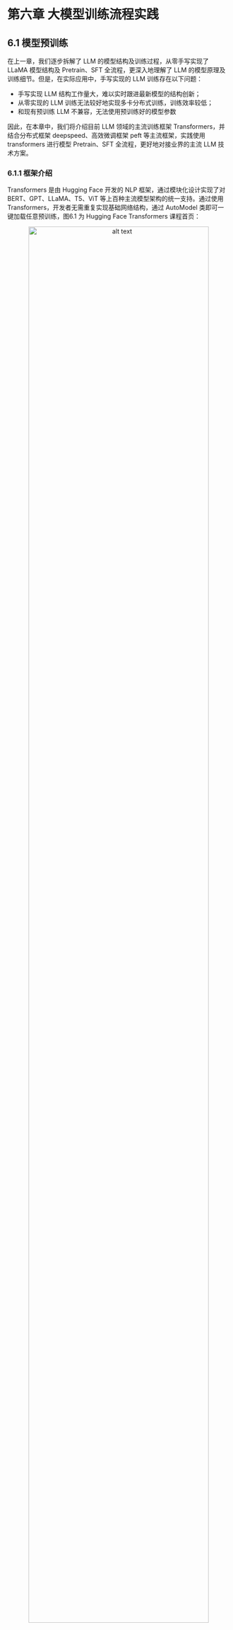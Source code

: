 # 第六章 大模型训练流程实践

## 6.1 模型预训练

在上一章，我们逐步拆解了 LLM 的模型结构及训练过程，从零手写实现了 LLaMA 模型结构及 Pretrain、SFT 全流程，更深入地理解了 LLM 的模型原理及训练细节。但是，在实际应用中，手写实现的 LLM 训练存在以下问题：

- 手写实现 LLM 结构工作量大，难以实时跟进最新模型的结构创新；
- 从零实现的 LLM 训练无法较好地实现多卡分布式训练，训练效率较低；
- 和现有预训练 LLM 不兼容，无法使用预训练好的模型参数

因此，在本章中，我们将介绍目前 LLM 领域的主流训练框架 Transformers，并结合分布式框架 deepspeed、高效微调框架 peft 等主流框架，实践使用 transformers 进行模型 Pretrain、SFT 全流程，更好地对接业界的主流 LLM 技术方案。

### 6.1.1 框架介绍

Transformers 是由 Hugging Face 开发的 NLP 框架，通过模块化设计实现了对 BERT、GPT、LLaMA、T5、ViT 等上百种主流模型架构的统一支持。通过使用 Transformers，开发者无需重复实现基础网络结构，通过 AutoModel 类即可一键加载任意预训练，图6.1 为 Hugging Face Transformers 课程首页：

<div align='center'>
    <img src="./images/1-1.png" alt="alt text" width="90%">
    <p>图6.1 Hugging Face Transformers</p>
</div>

同时，框架内置的 Trainer 类封装了分布式训练的核心逻辑，支持 PyTorch 原生 DDP、DeepSpeed、Megatron-LM 等多种分布式训练策略。通过简单配置训练参数，即可实现数据并行、模型并行、流水线并行的混合并行训练，在 8 卡 A100 集群上可轻松支持百亿参数模型的高效训练。配合 SavingPolicy 和 LoggingCallback 等组件，实现了训练过程的自动化管理。其还支持与 Deepspeed、peft、wandb、Swanlab 等框架进行集成，直接通过参数设置即可无缝对接，从而快速、高效实现 LLM 训练。

对 LLM 时代的 NLP 研究者更为重要的是，HuggingFace 基于 Transformers 框架搭建了其庞大的 AI 社区，开放了数亿个预训练模型参数、25万+不同类型数据集，通过 Transformers、Dataset、Evaluate 等多个框架实现对预训练模型、数据集及评估函数的集成，从而帮助开发者可以便捷地使用任一预训练模型，在开源模型及数据集的基础上便捷地实现个人模型的开发与应用。

<div align='center'>
    <img src="./images/1-2.png" alt="alt text" width="90%">
    <p>图6.2 Hugging Face Transformers 模型社区</p>
</div>

在 LLM 时代，模型结构的调整和重新预训练越来越少，开发者更多的业务应用在于使用预训练好的 LLM 进行 Post Train 和 SFT，来支持自己的下游业务应用。且由于预训练模型体量大，便捷集成 deepspeed 等分布式训练框架逐渐成为 LLM 时代 NLP 模型训练的必备技能。因此，Transformers 已逐步成为学界、业界 NLP 技术的主流框架，不管是企业业务开发还是科研研究，都逐渐首选 Transformers 进行模型实现。同时，新发布的开源 LLM 如 DeepSeek、Qwen 也都会第一时间在 Transformers 社区开放其预训练权重与模型调用 Demo。通过使用 Transformers 框架，可以高效、便捷地完成 LLM 训练及开发，实现工业级的产出交付。接下来，我们就会以 Transformers 框架为基础，介绍如何通过 Transformers 框架实现 LLM 的 Pretrain 及 SFT。

### 6.1.2 初始化 LLM

我们可以使用 transformers 的 AutoModel 类来直接初始化已经实现好的模型。对于任意预训练模型，其参数中都包含有模型的配置信息。如果是想要从头训练一个 LLM，可以使用一个已有的模型架构来直接初始化。这里，我们以 [Qwen-2.5-1.5B](https://huggingface.co/Qwen/Qwen2.5-1.5B/tree/main)的模型架构为例：

<div align='center'>
    <img src="./images/1-3.png" alt="alt text" width="90%">
    <p>图6.3 Qwen-2.5-1.5B</p>
</div>

该界面即为 HuggingFace 社区中的 Qwen-2.5-1.5B 模型参数，其中的 `config.json` 文件即是模型的配置信息，包括了模型的架构、隐藏层大小、模型层数等，如图6.4所示：

<div align='center'>
    <img src="./images/1-4.png" alt="alt text" width="90%">
    <p>图6.4 Qwen-2.5-1.5B config.json 文件</p>
</div>

我们可以沿用该模型的配置信息，初始化一个 Qwen-2.5-1.5B 模型来进行训练，也可以在该配置信息的基础上进行更改，如修改隐藏层大小、注意力头数等，来定制一个模型结构。HuggingFace 提供了 Python 工具来便捷下载想使用的模型参数：

```python
import os
# 设置环境变量，此处使用 HuggingFace 镜像网站
os.environ['HF_ENDPOINT'] = 'https://hf-mirror.com'
# 下载模型
os.system('huggingface-cli download --resume-download Qwen/Qwen2.5-1.5B --local-dir your_local_dir')
```

如图6.5，此处的 “Qwen/Qwen2.5-1.5B”即为要下载模型的标识符，对于其他模型，可以直接复制 HuggingFace 上的模型名即可：

<div align='center'>
    <img src="./images/1-5.png" alt="alt text" width="90%">
    <p>图6.5 模型下载标识</p>
</div>

下载完成后，可以使用 AutoConfig 类直接加载下载好的配置文件：

```python
# 加载定义好的模型参数-此处以 Qwen-2.5-1.5B 为例
# 使用 transforemrs 的 Config 类进行加载
from transformers import AutoConfig

# 下载参数的本地路径
model_path = "qwen-1.5b"
config = AutoConfig.from_pretrained(model_name_or_path)
```

也可以对配置文件进行自定义，然后以同样的方式加载即可。可以使用 AutoModel 类基于加载好的配置对象生成对应的模型：

```python
# 使用该配置生成一个定义好的模型
from transformers import AutoModelForCausalLM

model = AutoModelForCausalLM.from_config(config,trust_remote_code=True)
```

由于 LLM 一般都是 CausalLM 架构，此处使用了 AutoModelForCausalLM 类进行加载。如果是用于分类任务训练，可使用 AutoModelForSequenceClassification 类来加载。查看该 model，图6.6可以看到其架构和定义的配置文件相同：

<div align='center'>
    <img src="./images/1-6.png" alt="alt text" width="70%">
    <p>图6.6 模型结构输出结果</p>
</div>

该 model 就是一个从零初始化的 Qwen-2.5-1.5B 模型了。一般情况下，我们很少从零初始化 LLM 进行预训练，较多的做法是加载一个预训练好的 LLM 权重，在自己的语料上进行后训练。这里，我们也介绍如何从下载好的模型参数中初始化一个预训练好的模型。

```python
from transformers import AutoModelForCausalLM

model = AutoModelForCausalLM.from_pretrained(model_name_or_path,trust_remote_code=True)
```

类似的，直接使用 from_pretrained 方法加载即可，此处的 model_name_or_path 即为下载好的参数的本地路径。

我们还需要初始化一个 tokenizer。此处，我们直接使用 Qwen-2.5-1.5B 对应的 tokenzier 参数即可：

```python
# 加载一个预训练好的 tokenizer
from transformers import AutoTokenizer

tokenizer = AutoTokenizer.from_pretrained(model_name_or_path)
```

加载好的 tokenizer 即可直接使用，对任意文本进行分词处理。

### 6.1.3 预训练数据处理

与第五章类似，我们使用出门问问序列猴子开源数据集作为预训练数据集，可以用与第五章一致的方式进行数据集的下载和解压。HuggingFace 的 datasets 库是和 transformers 框架配套的、用于数据下载和处理的第三方库。我们可以直接使用 datasets 的 load_dataset 函数来加载预训练数据：

```python
# 加载预训练数据
from datasets import load_dataset

ds = load_dataset('json', data_files='/mobvoi_seq_monkey_general_open_corpus.jsonl')
```

注意，由于数据集较大，加载可能会出现时间较长或内存不够的情况，建议前期测试时将预训练数据集拆分一部分出来进行测试。加载出来的 ds 是一个 DatasetDict 对象，加载的数据会默认保存在 `train` 键对应的值中，可以通过以下代码查看：

```python
ds["train"][0]
```

<div align='center'>
    <img src="./images/1-7.png" alt="alt text" width="100%">
    <p>图6.7 数据集展示</p>
</div>

可以通过 feature 属性查看数据集的特征（也就是列），这里需要保存一下数据集的列名，因为后续数据处理时，再将文本 tokenize 之后，需要移除原先的文本：

```python
# 查看特征
column_names = list(ds["train"].features)
# columnes_name:["text"]
```

接着使用加载好的 tokenizer 对数据集进行处理，此处使用 map 函数来进行批量处理：

```python
# 对数据集进行 tokenize
def tokenize_function(examples):
    # 使用预先加载的 tokenizer 进行分词
    output = tokenizer([item for item in examples["text"]])
    return output

# 批量处理
tokenized_datasets = ds.map(
    tokenize_function,
    batched=True,
    num_proc=10,
    remove_columns=column_names,
    load_from_cache_file=True,
    desc="Running tokenizer on dataset",
)
```

处理完成后的数据集会包括'input_ids', 'attention_mask'两列，分别是文本 tokenize 之后的数值序列和注意力掩码（标识是否 padding）。map 方法会通过 remove_columns 参数将原先的‘text’移除，训练中不再使用。

由于预训练一般为 CLM 任务，一次性学习多个样本的序列语义不影响模型性能，且训练数据量大、训练时间长，对训练效率要求比较高。在预训练过程中，一般会把多个文本段拼接在一起，处理成统一长度的文本块，再对每个文本块进行训练。在这里，我们实现一个拼接函数将文本块拼接到 2048个 token 长度，再通过 map 方法来进行批量处理：

```python
# 预训练一般将文本拼接成固定长度的文本段
from itertools import chain

# 这里我们取块长为 2048
block_size = 2048

def group_texts(examples):
    # 将文本段拼接起来
    concatenated_examples = {k: list(chain(*examples[k])) for k in examples.keys()}
    # 计算拼起来的整体长度
    total_length = len(concatenated_examples[list(examples.keys())[0]])
    # 如果长度太长，进行分块
    if total_length >= block_size:
        total_length = (total_length // block_size) * block_size
    # 按 block_size 进行切分
    result = {
        k: [t[i : i + block_size] for i in range(0, total_length, block_size)]
        for k, t in concatenated_examples.items()
    }
    # CLM 任务，labels 和 input 是相同的
    result["labels"] = result["input_ids"].copy()
    return result

# 批量处理
lm_datasets = tokenized_datasets.map(
    group_texts,
    batched=True,
    num_proc=10,
    load_from_cache_file=True,
    desc=f"Grouping texts in chunks of {block_size}",
    batch_size = 40000,
)
train_dataset = lm_datasets["train"]
```

处理得到的 train_dataset 就是一个可直接用于 CLM Pretrain 的预训练数据集了，其每个样本长度为 2048个 token。

### 6.1.4 使用 Trainer 进行训练

接下来，我们使用 transformers 提供的 Trainer 类进行训练。Trainer 封装了模型的训练逻辑，且做了较好的效率优化、可视化等工作，可以高效、便捷地完成 LLM 的训练。

首先我们需要配置训练的超参数，使用 TrainingArguments 类来实例化一个参数对象：

```python
from transformers import TrainingArguments
# 配置训练参数

training_args = TrainingArguments(
    output_dir="output",# 训练参数输出路径
    per_device_train_batch_size=4,# 训练的 batch_size
    gradient_accumulation_steps=4,# 梯度累计步数，实际 bs = 设置的 bs * 累计步数
    logging_steps=10,# 打印 loss 的步数间隔
    num_train_epochs=1,# 训练的 epoch 数
    save_steps=100, # 保存模型参数的步数间隔
    learning_rate=1e-4,# 学习率
    gradient_checkpointing=True# 开启梯度检查点
)
```

然后基于初始化的 model、tokenzier 和 training_args，并传入处理好的训练数据集，实例化一个 trainer 对象：

```python
from transformers import Trainer, default_data_collator
from torchdata.datapipes.iter import IterableWrapper

# 训练器
trainer = Trainer(
    model=model,
    args=training_args,
    train_dataset= IterableWrapper(train_dataset),
    eval_dataset= None,
    tokenizer=tokenizer,
    # 默认为 MLM 的 collator，使用 CLM 的 collater
    data_collator=default_data_collator
)
```

再使用 train 方法，即会按照配置好的训练超参进行训练和保存：

```python
trainer.train()
```

> 注：上述代码存放于 `./code/pretrian.ipynb` 文件中。

### 6.1.5 使用 DeepSpeed 实现分布式训练

由于预训练规模大、时间长，一般不推荐使用 Jupyter Notebook 来运行，容易发生中断。且由于预训练规模大，一般需要使用多卡进行分布式训练，否则训练时间太长。在这里，我们介绍如何基于上述代码，使用 DeepSpeed 框架实现分布式训练，从而完成业界可用的 LLM Pretrain。

长时间训练一般使用 bash 脚本设定超参，再启动写好的 python 脚本实现训练。我们使用一个 Python 脚本（`./code/pretrain.py`）来实现训练全流程。

先导入所需第三方库：

```python
import logging
import math
import os
import sys
from dataclasses import dataclass, field
from torchdata.datapipes.iter import IterableWrapper
from itertools import chain
import deepspeed
from typing import Optional,List

import datasets
import pandas as pd
import torch
from datasets import load_dataset
import transformers
from transformers import (
    AutoConfig,
    AutoModelForCausalLM,
    AutoTokenizer,
    HfArgumentParser,
    Trainer,
    TrainingArguments,
    default_data_collator,
    set_seed,
)
import datetime
from transformers.testing_utils import CaptureLogger
from transformers.trainer_utils import get_last_checkpoint
import wandb
```

首先需要定义几个超参的类型，用于处理 sh 脚本中设定的超参值。由于 transformers 本身有 TraingingArguments 类，其中包括了训练的一些必备超参数。我们这里只需定义 TrainingArguments 中未包含的超参即可，主要包括模型相关的超参（定义在 ModelArguments）和数据相关的超参（定义在 DataTrainingArguments）：

```python
# 超参类
@dataclass
class ModelArguments:
    """
    关于模型的参数
    """

    model_name_or_path: Optional[str] = field(
        default=None,
        metadata={
            "help": (
                "后训练使用，为预训练模型参数地址"
            )
        },
    )
    config_name: Optional[str] = field(
        default=None, metadata={"help": "预训练使用，Config 文件地址"}
    )
    tokenizer_name: Optional[str] = field(
        default=None, metadata={"help": "预训练 Tokenizer 地址"}
    )
    torch_dtype: Optional[str] = field(
        default=None,
        metadata={
            "help": (
                "模型训练使用的数据类型，推荐 bfloat16"
            ),
            "choices": ["auto", "bfloat16", "float16", "float32"],
        },
    )


@dataclass
class DataTrainingArguments:
    """
    关于训练的参数
    """

    train_files: Optional[List[str]]  = field(default=None, metadata={"help": "训练数据路径"})
    block_size: Optional[int] = field(
        default=None,
        metadata={
            "help": (
                "设置的文本块长度"
            )
        },
    )
    preprocessing_num_workers: Optional[int] = field(
        default=None,
        metadata={"help": "预处理使用线程数."},
    )
```

然后即可定义一个主函数实现上述训练过程的封装。首先通过 transformers 提供的 HfArgumentParser 工具来加载 sh 脚本中设定的超参：

```python
# 加载脚本参数
parser = HfArgumentParser((ModelArguments, DataTrainingArguments, TrainingArguments))
model_args, data_args, training_args = parser.parse_args_into_dataclasses()
```

在大规模的训练中，一般使用 log 来保存训练过程的信息，一般不推荐使用 print 直接打印，容易发生关键训练信息的丢失。这里，我们直接使用 python 自带的 logging 库来实现日志记录。首先需要进行 log 的设置：

```python
# 设置日志
logging.basicConfig(
    format="%(asctime)s - %(levelname)s - %(name)s - %(message)s",
    datefmt="%m/%d/%Y %H:%M:%S",
    handlers=[logging.StreamHandler(sys.stdout)],
)

# 将日志级别设置为 INFO
transformers.utils.logging.set_verbosity_info()
log_level = training_args.get_process_log_level()
logger.setLevel(log_level)
datasets.utils.logging.set_verbosity(log_level)
transformers.utils.logging.set_verbosity(log_level)
transformers.utils.logging.enable_default_handler()
transformers.utils.logging.enable_explicit_format()
```

这里将日志的级别设置为 INFO。logging 的日志共有 DEBUG、INFO、WARNING、ERROR 以及 CRITICAL 五个级别，将日志设置为哪个级别，就会只输出该级别及该级别之上的信息。设置完成后，在需要记录日志的地方，直接使用 logger 即可，记录时会指定记录日志的级别，例如：

```python
# 训练整体情况记录
logger.warning(
    f"Process rank: {training_args.local_rank}, device: {training_args.device}, n_gpu: {training_args.n_gpu}"
    + f"distributed training: {bool(training_args.local_rank != -1)}, 16-bits training: {training_args.fp16}"
)
logger.info(f"Training/evaluation parameters {training_args}")
```

后续就不再赘述脚本中的日志记录。

在大规模训练中，发生中断是往往难以避免的，训练一般会固定间隔保存 checkpoint，中断之后基于最近的 checkpoint 恢复训练即可。因此，我们需要首先检测是否存在旧的 checkpoint 并从 checkpoint 恢复训练：

```python
# 检查 checkpoint
last_checkpoint = None
if os.path.isdir(training_args.output_dir):
    # 使用 transformers 自带的 get_last_checkpoint 自动检测
    last_checkpoint = get_last_checkpoint(training_args.output_dir)
    if last_checkpoint is None and len(os.listdir(training_args.output_dir)) > 0:
        raise ValueError(
            f"输出路径 ({training_args.output_dir}) 非空 "
        )
    elif last_checkpoint is not None and training_args.resume_from_checkpoint is None:
        logger.info(
            f"从 {last_checkpoint}恢复训练"
        )
```

接着以上文介绍过的方式初始化模型，此处将从零初始化和基于已有预训练模型初始化包装在一起：

```python
# 初始化模型
if model_args.config_name is not None:
    # from scrach
    config = AutoConfig.from_pretrained(model_args.config_name)
    logger.warning("你正在从零初始化一个模型")
    logger.info(f"模型参数配置地址：{model_args.config_name}")
    logger.info(f"模型参数：{config}")
    model = AutoModelForCausalLM.from_config(config,trust_remote_code=True)
    n_params = sum({p.data_ptr(): p.numel() for p in model.parameters()}.values())
    logger.info(f"预训练一个新模型 - Total size={n_params/2**20:.2f}M params")
elif model_args.model_name_or_path is not None:
    logger.warning("你正在初始化一个预训练模型")
    logger.info(f"模型参数地址：{model_args.model_name_or_path}")
    model = AutoModelForCausalLM.from_pretrained(model_args.model_name_or_path,trust_remote_code=True)
    n_params = sum({p.data_ptr(): p.numel() for p in model.parameters()}.values())
    logger.info(f"继承一个预训练模型 - Total size={n_params/2**20:.2f}M params")
else:
    logger.error("config_name 和 model_name_or_path 不能均为空")
    raise ValueError("config_name 和 model_name_or_path 不能均为空")
```

再类似的进行 tokenizer 的加载和预训练数据的处理。该部分和上文完全一致，此处不再赘述，读者可以在代码中详细查看细节。类似的，使用 Trainer 进行训练：

```python
logger.info("初始化 Trainer")
trainer = Trainer(
    model=model,
    args=training_args,
    train_dataset= IterableWrapper(train_dataset),
    tokenizer=tokenizer,
    data_collator=default_data_collator
)

# 从 checkpoint 加载
checkpoint = None
if training_args.resume_from_checkpoint is not None:
    checkpoint = training_args.resume_from_checkpoint
elif last_checkpoint is not None:
        checkpoint = last_checkpoint

logger.info("开始训练")
train_result = trainer.train(resume_from_checkpoint=checkpoint)
trainer.save_model() 
```
注意，由于上文检测了是否存在 checkpoint，此处使用 resume_from_checkpoint 来实现从 checkpoint 恢复训练的功能。

由于在大规模训练中监测训练进度、loss 下降趋势尤为重要，在脚本中，我们使用了 wandb 作为训练检测的工具。在脚本开始进行了 wandb 的初始化：

```python
# 初始化 WandB
wandb.init(project="pretrain", name="from_scrach")
```

在启动训练后，终端会输出 wandb 监测的 url，点击即可观察训练进度。此处不再赘述 wandb 的使用细节，欢迎读者查阅相关的资料说明。

完成上述代码后，我们使用一个 sh 脚本（`./code/pretrain.sh`）定义超参数的值，并通过 Deepspeed 启动训练，从而实现高效的多卡分布式训练：

```bash
# 设置可见显卡
CUDA_VISIBLE_DEVICES=0,1

deepspeed pretrain.py \
    --config_name autodl-tmp/qwen-1.5b \
    --tokenizer_name autodl-tmp/qwen-1.5b \
    --train_files autodl-tmp/dataset/pretrain_data/mobvoi_seq_monkey_general_open_corpus_small.jsonl \
    --per_device_train_batch_size 16 \
    --gradient_accumulation_steps 4 \
    --do_train \
    --output_dir autodl-tmp/output/pretrain \
    --evaluation_strategy  no \
    --learning_rate 1e-4 \
    --num_train_epochs 1 \
    --warmup_steps 200 \
    --logging_dir autodl-tmp/output/pretrain/logs \
    --logging_strategy steps \
    --logging_steps 5 \
    --save_strategy steps \
    --save_steps 100 \
    --preprocessing_num_workers 10 \
    --save_total_limit 1 \
    --seed 12 \
    --block_size 2048 \
    --bf16 \
    --gradient_checkpointing \
    --deepspeed ./ds_config_zero2.json \
    --report_to wandb
    # --resume_from_checkpoint ${output_model}/checkpoint-20400 \
```
在安装了 Deepspeed 第三方库后，可以直接通过 Deepspeed 命令来启动多卡训练。上述脚本命令主要是定义了各种超参数的值，可参考使用。在第四章中，我们介绍了 DeepSpeed 分布式训练的原理和 ZeRO 阶段设置，在这里，我们使用 ZeRO-2 进行训练。此处加载了 `ds_config_zero.json` 作为 DeepSpeed 的配置参数：

```json
{
    "fp16": {
        "enabled": "auto",
        "loss_scale": 0,
        "loss_scale_window": 1000,
        "initial_scale_power": 16,
        "hysteresis": 2,
        "min_loss_scale": 1
    },
    "bf16": {
        "enabled": "auto"
    },
    "optimizer": {
        "type": "AdamW",
        "params": {
            "lr": "auto",
            "betas": "auto",
            "eps": "auto",
            "weight_decay": "auto"
        }
    },

    "scheduler": {
        "type": "WarmupLR",
        "params": {
            "warmup_min_lr": "auto",
            "warmup_max_lr": "auto",
            "warmup_num_steps": "auto"
        }
    },

    "zero_optimization": {
        "stage": 2,
        "offload_optimizer": {
            "device": "none",
            "pin_memory": true
        },
        "allgather_partitions": true,
        "allgather_bucket_size": 2e8,
        "overlap_comm": true,
        "reduce_scatter": true,
        "reduce_bucket_size": 2e8,
        "contiguous_gradients": true
    },

    "gradient_accumulation_steps": "auto",
    "gradient_clipping": "auto",
    "steps_per_print": 100,
    "train_batch_size": "auto",
    "train_micro_batch_size_per_gpu": "auto",
    "wall_clock_breakdown": false
}
```

最后，在终端 bash 运行该 `pretrain.sh` 脚本即可开始训练。

## 6.2 模型有监督微调

在上一节，我们介绍了如何使用 Transformers 框架快速、高效地进行模型预训练。在本部分，我们将基于上部分内容，介绍如何使用 Transformers 框架对预训练好的模型进行有监督微调。

### 6.2.1 Pretrain VS SFT

首先需要回顾一下，对 LLM 进行预训练和进行有监督微调的核心差异在于什么。在第四章中提到过，目前成型的 LLM 一般通过 Pretrain-SFT-RLHF 三个阶段来训练，在 Pretrain 阶段，会对海量无监督文本进行自监督建模，来学习文本语义规则和文本中的世界知识；在 SFT 阶段，一般通过对 Pretrain 好的模型进行指令微调，即训练模型根据用户指令完成对应任务，从而使模型能够遵循用户指令，根据用户指令进行规划、行动和输出。因此，Pretrain 和 SFT 均使用 CLM 建模，其核心差异在于，Pretrain 使用海量无监督文本进行训练，模型直接对文本执行“预测下一个 token”的任务；而 SFT 使用构建成对的指令对数据，模型根据输入的指令，建模后续的输出。反映到具体的训练实现上，Pretrain 会对全部 text 进行 loss 计算，要求模型对整个文本实现建模预测；而 SFT 仅对输出进行 loss 计算，不计算指令部分的 loss。

因此，相较于上一节完成的 Pretrain 代码，SFT 部分仅需要修改数据处理环节，实现对指令对数据转化为训练样本的构建，其余部分和 Pretrain 是完全一致的实现逻辑。本部分代码脚本为`./code/finetune.py`。

### 6.2.2 微调数据处理

同样与第五章类似，我们此处使用贝壳开源的 BelleGroup 数据集进行 SFT。

在 SFT 过程中，我们会定义一个 Chat Template，这个 Template 即表示了如何将对话数据转化为一个模型可以建模拟合的文本序列。当我们使用做过 SFT 的模型进行下游任务微调时，一般需要查看该模型的 Chat Template 并进行适配，即是为了不损伤其在 SFT 中学到的指令遵循能力。由于我们此处使用 Pretrain 模型进行 SFT，可以自定义一个 Chat Template。由于我们使用了 Qwen-2.5-1.5B 模型结构进行 Pretrain，此处我们沿承使用 Qwen-2.5 的 Chat Template。如果读者没有足够的资源进行上一部分模型的 Pretrain 的话，此处也可以使用官方的 Qwen-2.5-1.5B 模型作为 SFT 的基座模型。

我们首先定义几个特殊 token，特殊 token 在模型进行拟合中有特殊的作用，包括文本序列开始（BOS）、文本序列结束（EOS）、换行符等。定义特殊 token，有助于避免模型在拟合过程中的语义混淆：

```python

# 不同的 tokenizer 需要特别定义
# BOS
im_start = tokenizer("<|im_start|>").input_ids
# EOS
im_end = tokenizer("<|im_end|>").input_ids
# PAD
IGNORE_TOKEN_ID = tokenizer.pad_token_id
# 换行符
nl_tokens = tokenizer('\n').input_ids
# 角色标识符
_system = tokenizer('system').input_ids + nl_tokens
_user = tokenizer('human').input_ids + nl_tokens
_assistant = tokenizer('assistant').input_ids + nl_tokens
```

Qwen 系列的 Chat Template 一般有三个对话角色：System、User 和 Assistant。System 是系统提示词，负责激活模型的能力，默认为“You are a helpful assistant.”，一般不会在 SFT 过程中更改使用。User 即为用户给出的提示词，此处由于数据集中的对话角色为 “human”，我们将 “user” 修改为了“human”。Assistant 即为 LLM 给出的回复，也就是模型在 SFT 过程中需要拟合的文本。

接着，由于该数据集是一个多轮对话数据集，我们需要对多轮对话进行拼接处理，将多轮对话拼接到一个文本序列中：

```python
# 拼接多轮对话
input_ids, targets = [], []
# 多个样本
for i in tqdm(range(len(sources))):
    # source 为一个多轮对话样本
    source = sources[i]
    # 从 user 开始
    if source[0]["from"] != "human":
        source = source[1:]
    # 分别是输入和输出
    input_id, target = [], []
    # system: 【BOS】system\nYou are a helpful assistant.【EOS】\n
    system = im_start + _system + tokenizer(system_message).input_ids + im_end + nl_tokens
    input_id += system
    # system 不需要拟合
    target += im_start + [IGNORE_TOKEN_ID] * (len(system)-3) + im_end + nl_tokens
    assert len(input_id) == len(target)
    # 依次拼接
    for j, sentence in enumerate(source):
        # sentence 为一轮对话
        role = roles[sentence["from"]]
        # user：<|im_start|>human\ninstruction【EOS】\n
        # assistant：<|im_start|>assistant\nresponse【EOS】\n
        _input_id = tokenizer(role).input_ids + nl_tokens + \
            tokenizer(sentence["value"]).input_ids + im_end + nl_tokens
        input_id += _input_id
        if role == '<|im_start|>human':
            # user 不需要拟合
            _target = im_start + [IGNORE_TOKEN_ID] * (len(_input_id)-3) + im_end + nl_tokens
        elif role == '<|im_start|>assistant':
            # assistant 需要拟合
            _target = im_start + [IGNORE_TOKEN_ID] * len(tokenizer(role).input_ids) + \
                _input_id[len(tokenizer(role).input_ids)+1:-2] + im_end + nl_tokens
        else:
            print(role)
            raise NotImplementedError
        target += _target
    assert len(input_id) == len(target)
    # 最后进行 PAD
    input_id += [tokenizer.pad_token_id] * (max_len - len(input_id))
    target += [IGNORE_TOKEN_ID] * (max_len - len(target))
    input_ids.append(input_id[:max_len])
    targets.append(target[:max_len])
```
上述代码沿承了 Qwen 的 Chat Template 逻辑，读者也可以根据自己的偏好进行修改，其核心点在于 User 的文本不需要拟合，因此 targets 中 User 对应的文本内容是使用的 IGNORE_TOKEN_ID 进行遮蔽，而 Assistant 对应的文本内容则是文本原文，是需要计算 loss 的。目前主流 LLM IGNORE_TOKEN_ID 一般设置为 -100。

完成拼接后，将 tokenize 后的数值序列转化为 `Torch.tensor`，再拼接成 Dataset 所需的字典返回即可：

```python
input_ids = torch.tensor(input_ids)
targets = torch.tensor(targets)

return dict(
    input_ids=input_ids,
    labels=targets,
    attention_mask=input_ids.ne(tokenizer.pad_token_id),
)
```

完成上述处理逻辑后，需要自定义一个 Dataset 类，在该类中调用该逻辑进行数据的处理：

```python
class SupervisedDataset(Dataset):

    def __init__(self, raw_data, tokenizer, max_len: int):
        super(SupervisedDataset, self).__init__()
        # 加载并预处理数据
        sources = [example["conversations"] for example in raw_data]
        # preprocess 即上文定义的数据预处理逻辑
        data_dict = preprocess(sources, tokenizer, max_len)

        self.input_ids = data_dict["input_ids"]
        self.labels = data_dict["labels"]
        self.attention_mask = data_dict["attention_mask"]

    def __len__(self):
        return len(self.input_ids)

    def __getitem__(self, i) -> Dict[str, torch.Tensor]:
        return dict(
            input_ids=self.input_ids[i],
            labels=self.labels[i],
            attention_mask=self.attention_mask[i],
        )
```

该类继承自 Torch 的 Dataset 类，可以直接在 Trainer 中使用。完成数据处理后，基于上一节脚本，修改数据处理逻辑即可，后续模型训练等几乎完全一致，此处附上主函数逻辑：

```python
# 加载脚本参数
parser = HfArgumentParser((ModelArguments, DataTrainingArguments, TrainingArguments))
model_args, data_args, training_args = parser.parse_args_into_dataclasses()

# 初始化 WandB
wandb.init(project="sft", name="qwen-1.5b")

# 设置日志
logging.basicConfig(
    format="%(asctime)s - %(levelname)s - %(name)s - %(message)s",
    datefmt="%m/%d/%Y %H:%M:%S",
    handlers=[logging.StreamHandler(sys.stdout)],
)

# 将日志级别设置为 INFO
transformers.utils.logging.set_verbosity_info()
log_level = training_args.get_process_log_level()
logger.setLevel(log_level)
datasets.utils.logging.set_verbosity(log_level)
transformers.utils.logging.set_verbosity(log_level)
transformers.utils.logging.enable_default_handler()
transformers.utils.logging.enable_explicit_format()

# 训练整体情况记录
logger.warning(
    f"Process rank: {training_args.local_rank}, device: {training_args.device}, n_gpu: {training_args.n_gpu}"
    + f"distributed training: {bool(training_args.local_rank != -1)}, 16-bits training: {training_args.fp16}"
)
logger.info(f"Training/evaluation parameters {training_args}")

# 检查 checkpoint
last_checkpoint = None
if os.path.isdir(training_args.output_dir):
    last_checkpoint = get_last_checkpoint(training_args.output_dir)
    if last_checkpoint is None and len(os.listdir(training_args.output_dir)) > 0:
        raise ValueError(
            f"输出路径 ({training_args.output_dir}) 非空 "
        )
    elif last_checkpoint is not None and training_args.resume_from_checkpoint is None:
        logger.info(
            f"从 {last_checkpoint}恢复训练"
        )

# 设置随机数种子.
set_seed(training_args.seed)

# 初始化模型
logger.warning("加载预训练模型")
logger.info(f"模型参数地址：{model_args.model_name_or_path}")
model = AutoModelForCausalLM.from_pretrained(model_args.model_name_or_path,trust_remote_code=True)
n_params = sum({p.data_ptr(): p.numel() for p in model.parameters()}.values())
logger.info(f"继承一个预训练模型 - Total size={n_params/2**20:.2f}M params")

# 初始化 Tokenizer
tokenizer = AutoTokenizer.from_pretrained(model_args.model_name_or_path)
logger.info("完成 tokenzier 加载")

# 加载微调数据
with open(data_args.train_files) as f:
    lst = [json.loads(line) for line in f.readlines()[:10000]]
logger.info("完成训练集加载")
logger.info(f"训练集地址：{data_args.train_files}")
logger.info(f'训练样本总数:{len(lst)}')
# logger.info(f"训练集采样：{ds["train"][0]}")

train_dataset = SupervisedDataset(lst, tokenizer=tokenizer, max_len=2048)

logger.info("初始化 Trainer")
trainer = Trainer(
    model=model,
    args=training_args,
    train_dataset= IterableWrapper(train_dataset),
    tokenizer=tokenizer
)

# 从 checkpoint 加载
checkpoint = None
if training_args.resume_from_checkpoint is not None:
    checkpoint = training_args.resume_from_checkpoint
elif last_checkpoint is not None:
        checkpoint = last_checkpoint

logger.info("开始训练")
train_result = trainer.train(resume_from_checkpoint=checkpoint)
trainer.save_model() 
```

启动方式也同样在 sh 脚本中使用 deepspeed 启动即可，此处不再赘述，源码见 ./code/finetune.sh。

## 6.3 高效微调

在前面几节，我们详细介绍了基于 Transformers 框架对模型进行 Pretrain、SFT 以及 RLHF 的原理和实践细节。但是，由于 LLM 参数量大，训练数据多，通过上述方式对模型进行训练（主要指 SFT 及 RLHF）需要调整模型全部参数，资源压力非常大。对资源有限的企业或课题组来说，如何高效、快速对模型进行领域或任务的微调，以低成本地使用 LLM 完成目标任务，是非常重要的。

### 6.3.1 高效微调方案

针对全量微调的昂贵问题，目前主要有两种解决方案：

**Adapt Tuning**。即在模型中添加 Adapter 层，在微调时冻结原参数，仅更新 Adapter 层。

具体而言，其在预训练模型每层中插入用于下游任务的参数，即 Adapter 模块，在微调时冻结模型主体，仅训练特定于任务的参数，如图6.8所示。

<div align='center'>
    <img src="./images/3-1.png" alt="alt text" width="90%">
    <p>图6.8 Adapt Tuning</p>
</div>

每个 Adapter 模块由两个前馈子层组成，第一个前馈子层将 Transformer 块的输出作为输入，将原始输入维度 $d$ 投影到 $m$，通过控制 $m$ 的大小来限制 Adapter 模块的参数量，通常情况下 $m << d$。在输出阶段，通过第二个前馈子层还原输入维度，将 $m$ 重新投影到 $d$，作为 Adapter 模块的输出(如上图右侧结构)。

LoRA 事实上就是一种改进的 Adapt Tuning 方法。但 Adapt Tuning 方法存在推理延迟问题，由于增加了额外参数和额外计算量，导致微调之后的模型计算速度相较原预训练模型更慢。

**Prefix Tuning**。该种方法固定预训练 LM，为 LM 添加可训练，任务特定的前缀，这样就可以为不同任务保存不同的前缀，微调成本也小。具体而言，在每一个输入 token 前构造一段与下游任务相关的 virtual tokens 作为 prefix，在微调时只更新 prefix 部分的参数，而其他参数冻结不变。

也是目前常用的微量微调方法的 Ptuning，其实就是 Prefix Tuning 的一种改进。但 Prefix Tuning 也存在固定的缺陷：模型可用序列长度减少。由于加入了 virtual tokens，占用了可用序列长度，因此越高的微调质量，模型可用序列长度就越低。

### 6.3.2 LoRA 微调

如果一个大模型是将数据映射到高维空间进行处理，这里假定在处理一个细分的小任务时，是不需要那么复杂的大模型的，可能只需要在某个子空间范围内就可以解决，那么也就不需要对全量参数进行优化了，我们可以定义当对某个子空间参数进行优化时，能够达到全量参数优化的性能的一定水平（如90%精度）时，那么这个子空间参数矩阵的秩就可以称为对应当前待解决问题的本征秩（intrinsic rank）。

预训练模型本身就隐式地降低了本征秩，当针对特定任务进行微调后，模型中权重矩阵其实具有更低的本征秩（intrinsic rank）。同时，越简单的下游任务，对应的本征秩越低。（[Intrinsic Dimensionality Explains the Effectiveness of Language Model Fine-Tuning](https://arxiv.org/abs/2012.13255)）因此，权重更新的那部分参数矩阵尽管随机投影到较小的子空间，仍然可以有效的学习，可以理解为针对特定的下游任务这些权重矩阵就不要求满秩。我们可以通过优化密集层在适应过程中变化的秩分解矩阵来间接训练神经网络中的一些密集层，从而实现仅优化密集层的秩分解矩阵来达到微调效果。

例如，假设预训练参数为 $\theta^D_0$，在特定下游任务上密集层权重参数矩阵对应的本征秩为 $\theta^d$，对应特定下游任务微调参数为 $\theta^D$，那么有：

$$\theta^D = \theta^D_0 + \theta^d M$$

这个 $M$ 即为 LoRA 优化的秩分解矩阵。

想对于其他高效微调方法，LoRA 存在以下优势：

1. 可以针对不同的下游任务构建小型 LoRA 模块，从而在共享预训练模型参数基础上有效地切换下游任务。
2. LoRA 使用自适应优化器（Adaptive Optimizer），不需要计算梯度或维护大多数参数的优化器状态，训练更有效、硬件门槛更低。
3. LoRA 使用简单的线性设计，在部署时将可训练矩阵与冻结权重合并，不存在推理延迟。
4. LoRA 与其他方法正交，可以组合。

因此，LoRA 成为目前高效微调 LLM 的主流方法，尤其是对于资源受限、有监督训练数据受限的情况下，LoRA 微调往往会成为 LLM 微调的首选方法。

### 6.3.3 LoRA 微调的原理

#### （1）低秩参数化更新矩阵

LoRA 假设权重更新的过程中也有一个较低的本征秩，对于预训练的权重参数矩阵 $W0 \in R^{d \times k}$ ($d$ 为上一层输出维度，$k$ 为下一层输入维度)，使用低秩分解来表示其更新：

$$W_0 + {\Delta}W = W_0 + BA \space\space  where \space B \in R^{d \times r}, A \in R^{r \times k}$$

在训练过程中，$W_0$ 冻结不更新，$A$、$B$ 包含可训练参数。

因此，LoRA 的前向传递函数为：

$$h = W_0 x + \Delta W x = W_0 x + B A x$$

在开始训练时，对 $A$ 使用随机高斯初始化，对 $B$ 使用零初始化，然后使用 Adam 进行优化。

训练思路如图6.9所示：

<div align='center'>
    <img src="./images/3-2.jpg" alt="alt text" width="90%">
    <p>图6.9 LoRA</p>
</div>

#### （2）应用于 Transformer

在 Transformer 结构中，LoRA 技术主要应用在注意力模块的四个权重矩阵：$W_q$、$W_k$、$W_v$、$W_0$，而冻结 MLP 的权重矩阵。

通过消融实验发现同时调整 $W_q$ 和 $W_v$ 会产生最佳结果。

在上述条件下，可训练参数个数为：

$$\Theta = 2 \times L_{LoRA} \times d_{model} \times r$$

其中，$L_{LoRA}$ 为应用 LoRA 的权重矩阵的个数，$d_{model}$ 为 Transformer 的输入输出维度，$r$ 为设定的 LoRA 秩。

一般情况下，r 取到 4、8、16。

### 6.3.4 LoRA 的代码实现

目前一般通过 peft 库来实现模型的 LoRA 微调。peft 库是 huggingface 开发的第三方库，其中封装了包括 LoRA、Adapt Tuning、P-tuning 等多种高效微调方法，可以基于此便捷地实现模型的 LoRA 微调。

本文简单解析 peft 库中的 LoRA 微调代码，简单分析 LoRA 微调的代码实现。

#### （1）实现流程

LoRA 微调的内部实现流程主要包括以下几个步骤：

1. 确定要使用 LoRA 的层。peft 库目前支持调用 LoRA 的层包括：nn.Linear、nn.Embedding、nn.Conv2d 三种。

2. 对每一个要使用 LoRA 的层，替换为 LoRA 层。所谓 LoRA 层，实则是在该层原结果基础上增加了一个旁路，通过低秩分解（即矩阵 $A$ 和矩阵 $B$）来模拟参数更新。

3. 冻结原参数，进行微调，更新 LoRA 层参数。

#### （2）确定 LoRA 层

在进行 LoRA 微调时，首先需要确定 LoRA 微调参数，其中一个重要参数即是 target_modules。target_modules 一般是一个字符串列表，每一个字符串是需要进行 LoRA 的层名称，例如：

```python
target_modules = ["q_proj","v_proj"]
```

这里的 q_proj 即为注意力机制中的 $W_q$， v_proj 即为注意力机制中的 $W_v$。我们可以根据模型架构和任务要求自定义需要进行 LoRA 操作的层。

在创建 LoRA 模型时，会获取该参数，然后在原模型中找到对应的层，该操作主要通过使用 re 对层名进行正则匹配实现：

```python
# 找到模型的各个组件中，名字里带"q_proj"，"v_proj"的
target_module_found = re.fullmatch(self.peft_config.target_modules, key)
# 这里的 key，是模型的组件名
```

#### （3）替换 LoRA 层

对于找到的每一个目标层，会创建一个新的 LoRA 层进行替换。

LoRA 层在具体实现上，是定义了一个基于 Lora 基类的 Linear 类，该类同时继承了 nn.Linear 和 LoraLayer。LoraLayer 即是 Lora 基类，其主要构造了 LoRA 的各种超参：

```python
class LoraLayer:
    def __init__(
        self,
        r: int, # LoRA 的秩
        lora_alpha: int, # 归一化参数
        lora_dropout: float, # LoRA 层的 dropout 比例
        merge_weights: bool, # eval 模式中，是否将 LoRA 矩阵的值加到原权重矩阵上
    ):
        self.r = r
        self.lora_alpha = lora_alpha
        # Optional dropout
        if lora_dropout > 0.0:
            self.lora_dropout = nn.Dropout(p=lora_dropout)
        else:
            self.lora_dropout = lambda x: x
        # Mark the weight as unmerged
        self.merged = False
        self.merge_weights = merge_weights
        self.disable_adapters = False

```
nn.Linear 就是 Pytorch 的线性层实现。Linear 类就是具体的 LoRA 层，其主要实现如下：

```python
class Linear(nn.Linear, LoraLayer):
    # LoRA 层
    def __init__(
        self,
        in_features: int,
        out_features: int,
        r: int = 0,
        lora_alpha: int = 1,
        lora_dropout: float = 0.0,
        fan_in_fan_out: bool = False, 
        merge_weights: bool = True,
        **kwargs,
    ):
        # 继承两个基类的构造函数
        nn.Linear.__init__(self, in_features, out_features, **kwargs)
        LoraLayer.__init__(self, r=r, lora_alpha=lora_alpha, lora_dropout=lora_dropout, merge_weights=merge_weights)

        self.fan_in_fan_out = fan_in_fan_out
        # Actual trainable parameters
        if r > 0:
            # 参数矩阵 A
            self.lora_A = nn.Linear(in_features, r, bias=False)
            # 参数矩阵 B
            self.lora_B = nn.Linear(r, out_features, bias=False)
            # 归一化系数
            self.scaling = self.lora_alpha / self.r
            # 冻结原参数，仅更新 A 和 B
            self.weight.requires_grad = False
        # 初始化 A 和 B
        self.reset_parameters()
        if fan_in_fan_out:
            self.weight.data = self.weight.data.T

```

替换时，直接将原层的 weight 和 bias 复制给新的 LoRA 层，再将新的 LoRA 层分配到指定设备即可。

#### （4）训练

实现了 LoRA 层的替换后，进行微调训练即可。由于在 LoRA 层中已冻结原参数，在训练中只有 A 和 B 的参数会被更新，从而实现了高效微调。训练的整体过程与原 Fine-tune 类似，此处不再赘述。由于采用了 LoRA 方式，forward 函数也会对应调整：

```python
    def forward(self, x: torch.Tensor):
        if self.disable_adapters:
            if self.r > 0 and self.merged:
                self.weight.data -= (
                    transpose(self.lora_B.weight @ self.lora_A.weight, self.fan_in_fan_out) * self.scaling
                )
                self.merged = False

            return F.linear(x, transpose(self.weight, self.fan_in_fan_out), bias=self.bias)
        '''主要分支'''
        elif self.r > 0 and not self.merged:
            result = F.linear(x, transpose(self.weight, self.fan_in_fan_out), bias=self.bias)
            if self.r > 0:
                result += self.lora_B(self.lora_A(self.lora_dropout(x))) * self.scaling
            return result
        else:
            return F.linear(x, transpose(self.weight, self.fan_in_fan_out), bias=self.bias)

```
上述代码由于考虑到参数合并问题，有几个分支，此处我们仅阅读第二个分支即 elif 分支即可。基于 LoRA 的前向计算过程如前文公式所示，首先计算原参数与输入的乘积，再加上 A、B 分别与输入的乘积即可。

### 6.3.5 使用 peft 实现 LoRA 微调

peft 进行了很好的封装，支持我们便捷、高效地对大模型进行微调。此处以第二节的 LLM SFT 为例，简要介绍如何使用 peft 对大模型进行微调。如果是应用在 RLHF 上，整体思路是一致的。

首先加载所需使用库：

```python
import torch.nn as nn
from transformers import AutoTokenizer, AutoModel
from peft import get_peft_model, LoraConfig, TaskType, PeftModel
from transformers import Trainer
```

其次加载原模型与原 tokenizer，此处和第二节一致：

```python
# 加载基座模型
tokenizer = AutoTokenizer.from_pretrained(MODEL_PATH, trust_remote_code=True)
model = AutoModel.from_pretrained(
    MODEL_PATH, trust_remote_code=True
)
```

接着，设定 peft 参数：

```python
peft_config = LoraConfig(
            task_type=TaskType.CAUSAL_LM,
            inference_mode=False,
            r=8,
            lora_alpha=32,
            lora_dropout=0.1,
        )
```

注意，对不同的模型，LoRA 参数可能有所区别。例如，对于 ChatGLM，无需指定 target_modeules，peft 可以自行找到；对于 BaiChuan，就需要手动指定。task_type 是模型的任务类型，大模型一般都是 CAUSAL_LM 即传统语言模型。

然后获取 LoRA 模型：

```python
model = get_peft_model(model, peft_config)
```

此处的 get_peft_model 的底层操作，即为上文分析的具体实现。

最后使用 transformers 提供的 Trainer 进行训练即可，训练占用的显存就会有大幅度的降低：

```python
trainer = Trainer(
    model=model,
    args=training_args,
    train_dataset= IterableWrapper(train_dataset),
    tokenizer=tokenizer
)
trainer.train()
```

如果是应用在 DPO、KTO 上，则也相同的加入 LoRA 参数并通过 `get_peft_model` 获取一个 LoRA 模型即可，其他的不需要进行任何修改。但要注意的是，LoRA 微调能够大幅度降低显卡占用，且在下游任务适配上能够取得较好的效果，但如果是需要学习对应知识的任务，LoRA 由于只调整低秩矩阵，难以实现知识的注入，一般效果不佳，因此不推荐使用 LoRA 进行模型预训练或后训练。

**参考资料**

[1] Neil Houlsby, Andrei Giurgiu, Stanislaw Jastrzebski, Bruna Morrone, Quentin de Laroussilhe, Andrea Gesmundo, Mona Attariyan, and Sylvain Gelly. (2019). *Parameter-Efficient Transfer Learning for NLP.* arXiv preprint arXiv:1902.00751.

[2] Edward J. Hu, Yelong Shen, Phillip Wallis, Zeyuan Allen-Zhu, Yuanzhi Li, Shean Wang, Lu Wang, and Weizhu Chen. (2021). *LoRA: Low-Rank Adaptation of Large Language Models.* arXiv preprint arXiv:2106.09685.

[3] Armen Aghajanyan, Luke Zettlemoyer, and Sonal Gupta. (2020). *Intrinsic Dimensionality Explains the Effectiveness of Language Model Fine-Tuning.* arXiv preprint arXiv:2012.13255.

[4] Xiang Lisa Li 和 Percy Liang. (2021). *Prefix-Tuning: Optimizing Continuous Prompts for Generation.* arXiv preprint arXiv:2101.00190.